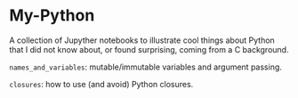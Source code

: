 # My-Python
A collection of Jupyther notebooks to illustrate cool things about Python that I did not know about, or found surprising, 
coming from a C background.


`names_and_variables`: mutable/immutable variables and argument passing.

`closures`: how to use (and avoid) Python closures.
